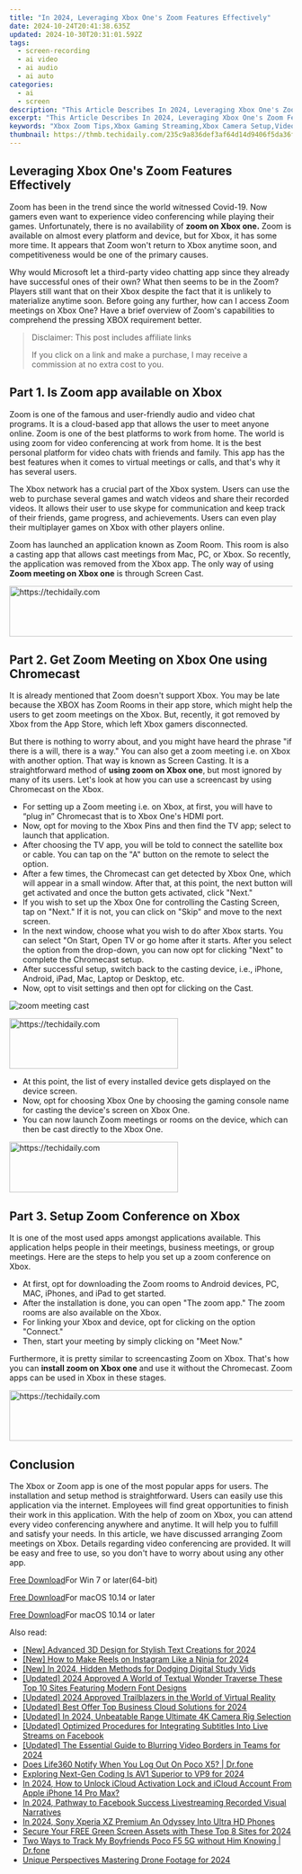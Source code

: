 ```yaml
---
title: "In 2024, Leveraging Xbox One's Zoom Features Effectively"
date: 2024-10-24T20:41:38.635Z
updated: 2024-10-30T20:31:01.592Z
tags: 
  - screen-recording
  - ai video
  - ai audio
  - ai auto
categories: 
  - ai
  - screen
description: "This Article Describes In 2024, Leveraging Xbox One's Zoom Features Effectively"
excerpt: "This Article Describes In 2024, Leveraging Xbox One's Zoom Features Effectively"
keywords: "Xbox Zoom Tips,Xbox Gaming Streaming,Xbox Camera Setup,Video Call Xbox One,Xbox Network Sharing,Console Video Chat Guide,Enhancing Xbox Live Video"
thumbnail: https://thmb.techidaily.com/235c9a836def3af64d14d9406f5da36fac525d1a6b5286ab03fa2d909747fb1b.jpg
---
```


## Leveraging Xbox One's Zoom Features Effectively

Zoom has been in the trend since the world witnessed Covid-19\. Now gamers even want to experience video conferencing while playing their games. Unfortunately, there is no availability of **zoom on Xbox one.** Zoom is available on almost every platform and device, but for Xbox, it has some more time. It appears that Zoom won't return to Xbox anytime soon, and competitiveness would be one of the primary causes.

Why would Microsoft let a third-party video chatting app since they already have successful ones of their own? What then seems to be in the Zoom? Players still want that on their Xbox despite the fact that it is unlikely to materialize anytime soon. Before going any further, how can I access Zoom meetings on Xbox One? Have a brief overview of Zoom's capabilities to comprehend the pressing XBOX requirement better.

>  Disclaimer: This post includes affiliate links
>
>  If you click on a link and make a purchase, I may receive a commission at no extra cost to you.
>

## Part 1\. Is Zoom app available on Xbox

Zoom is one of the famous and user-friendly audio and video chat programs. It is a cloud-based app that allows the user to meet anyone online. Zoom is one of the best platforms to work from home. The world is using zoom for video conferencing at work from home. It is the best personal platform for video chats with friends and family. This app has the best features when it comes to virtual meetings or calls, and that's why it has several users.

The Xbox network has a crucial part of the Xbox system. Users can use the web to purchase several games and watch videos and share their recorded videos. It allows their user to use skype for communication and keep track of their friends, game progress, and achievements. Users can even play their multiplayer games on Xbox with other players online.

Zoom has launched an application known as Zoom Room. This room is also a casting app that allows cast meetings from Mac, PC, or Xbox. So recently, the application was removed from the Xbox app. The only way of using **Zoom meeting on Xbox one** is through Screen Cast.

<!-- affiliate ads begin -->
<a href="https://appsumo.8odi.net/c/5597632/2049370/7443" target="_top" id="2049370">
  <img src="//a.impactradius-go.com/display-ad/7443-2049370" border="0" alt="https://techidaily.com" width="728" height="90"/>
</a>
<img height="0" width="0" src="https://appsumo.8odi.net/i/5597632/2049370/7443" style="position:absolute;visibility:hidden;" border="0" />
<!-- affiliate ads end -->

## Part 2\. Get Zoom Meeting on Xbox One using Chromecast

It is already mentioned that Zoom doesn't support Xbox. You may be late because the XBOX has Zoom Rooms in their app store, which might help the users to get zoom meetings on the Xbox. But, recently, it got removed by Xbox from the App Store, which left Xbox gamers disconnected.

But there is nothing to worry about, and you might have heard the phrase "if there is a will, there is a way." You can also get a zoom meeting i.e. on Xbox with another option. That way is known as Screen Casting. It is a straightforward method of **using zoom on Xbox one**, but most ignored by many of its users. Let's look at how you can use a screencast by using Chromecast on the Xbox.

* For setting up a Zoom meeting i.e. on Xbox, at first, you will have to “plug in” Chromecast that is to Xbox One's HDMI port.
* Now, opt for moving to the Xbox Pins and then find the TV app; select to launch that application.
* After choosing the TV app, you will be told to connect the satellite box or cable. You can tap on the "A" button on the remote to select the option.
* After a few times, the Chromecast can get detected by Xbox One, which will appear in a small window. After that, at this point, the next button will get activated and once the button gets activated, click "Next."
* If you wish to set up the Xbox One for controlling the Casting Screen, tap on "Next." If it is not, you can click on "Skip" and move to the next screen.
* In the next window, choose what you wish to do after Xbox starts. You can select "On Start, Open TV or go home after it starts. After you select the option from the drop-down, you can now opt for clicking "Next" to complete the Chromecast setup.
* After successful setup, switch back to the casting device, i.e., iPhone, Android, iPad, Mac, Laptop or Desktop, etc.
* Now, opt to visit settings and then opt for clicking on the Cast.

![zoom meeting cast](https://images.wondershare.com/filmora/article-images/2022/07/zoom-meeting-cast.jpg)

<!-- affiliate ads begin -->
<a href="https://aligracehair.sjv.io/c/5597632/2087248/19272" target="_top" id="2087248">
  <img src="//a.impactradius-go.com/display-ad/19272-2087248" border="0" alt="https://techidaily.com" width="300" height="90"/>
</a>
<img height="0" width="0" src="https://aligracehair.sjv.io/i/5597632/2087248/19272" style="position:absolute;visibility:hidden;" border="0" />
<!-- affiliate ads end -->

* At this point, the list of every installed device gets displayed on the device screen.
* Now, opt for choosing Xbox One by choosing the gaming console name for casting the device's screen on Xbox One.
* You can now launch Zoom meetings or rooms on the device, which can then be cast directly to the Xbox One.

<!-- affiliate ads begin -->
<a href="https://aligracehair.sjv.io/c/5597632/2087234/19272" target="_top" id="2087234">
  <img src="//a.impactradius-go.com/display-ad/19272-2087234" border="0" alt="https://techidaily.com" width="300" height="90"/>
</a>
<img height="0" width="0" src="https://aligracehair.sjv.io/i/5597632/2087234/19272" style="position:absolute;visibility:hidden;" border="0" />
<!-- affiliate ads end -->

## Part 3\. Setup Zoom Conference on Xbox

It is one of the most used apps amongst applications available. This application helps people in their meetings, business meetings, or group meetings. Here are the steps to help you set up a zoom conference on Xbox.

* At first, opt for downloading the Zoom rooms to Android devices, PC, MAC, iPhones, and iPad to get started.
* After the installation is done, you can open "The zoom app." The zoom rooms are also available on the Xbox.
* For linking your Xbox and device, opt for clicking on the option "Connect."
* Then, start your meeting by simply clicking on "Meet Now."

Furthermore, it is pretty similar to screencasting Zoom on Xbox. That's how you can **install zoom on Xbox one** and use it without the Chromecast. Zoom apps can be used in Xbox in these stages.

<!-- affiliate ads begin -->
<a href="https://appsumo.8odi.net/c/5597632/2044585/7443" target="_top" id="2044585">
  <img src="//a.impactradius-go.com/display-ad/7443-2044585" border="0" alt="https://techidaily.com" width="728" height="90"/>
</a>
<img height="0" width="0" src="https://appsumo.8odi.net/i/5597632/2044585/7443" style="position:absolute;visibility:hidden;" border="0" />
<!-- affiliate ads end -->

## Conclusion

The Xbox or Zoom app is one of the most popular apps for users. The installation and setup method is straightforward. Users can easily use this application via the internet. Employees will find great opportunities to finish their work in this application. With the help of zoom on Xbox, you can attend every video conferencing anywhere and anytime. It will help you to fulfill and satisfy your needs. In this article, we have discussed arranging Zoom meetings on Xbox. Details regarding video conferencing are provided. It will be easy and free to use, so you don't have to worry about using any other app.

[Free Download](https://tools.techidaily.com/wondershare/filmora/download/)For Win 7 or later(64-bit)

[Free Download](https://tools.techidaily.com/wondershare/filmora/download/)For macOS 10.14 or later

[Free Download](https://tools.techidaily.com/wondershare/filmora/download/)For macOS 10.14 or later

<ins class="adsbygoogle"
     style="display:block"
     data-ad-format="autorelaxed"
     data-ad-client="ca-pub-7571918770474297"
     data-ad-slot="1223367746"></ins>

<ins class="adsbygoogle"
     style="display:block"
     data-ad-format="autorelaxed"
     data-ad-client="ca-pub-7571918770474297"
     data-ad-slot="1223367746"></ins>



<ins class="adsbygoogle"
     style="display:block"
     data-ad-client="ca-pub-7571918770474297"
     data-ad-slot="8358498916"
     data-ad-format="auto"
     data-full-width-responsive="true"></ins>


<span class="atpl-alsoreadstyle">Also read:</span>
<div><ul>
<li><a href="https://fox-blue.techidaily.com/new-advanced-3d-design-for-stylish-text-creations-for-2024/"><u>[New] Advanced 3D Design for Stylish Text Creations for 2024</u></a></li>
<li><a href="https://instagram-clips.techidaily.com/new-how-to-make-reels-on-instagram-like-a-ninja-for-2024/"><u>[New] How to Make Reels on Instagram Like a Ninja for 2024</u></a></li>
<li><a href="https://fox-blue.techidaily.com/new-in-2024-hidden-methods-for-dodging-digital-study-vids/"><u>[New] In 2024, Hidden Methods for Dodging Digital Study Vids</u></a></li>
<li><a href="https://fox-blue.techidaily.com/updated-2024-approved-a-world-of-textual-wonder-traverse-these-top-10-sites-featuring-modern-font-designs/"><u>[Updated] 2024 Approved A World of Textual Wonder Traverse These Top 10 Sites Featuring Modern Font Designs</u></a></li>
<li><a href="https://fox-blue.techidaily.com/updated-2024-approved-trailblazers-in-the-world-of-virtual-reality/"><u>[Updated] 2024 Approved Trailblazers in the World of Virtual Reality</u></a></li>
<li><a href="https://vp-tips.techidaily.com/updated-best-offer-top-business-cloud-solutions-for-2024/"><u>[Updated] Best Offer Top Business Cloud Solutions for 2024</u></a></li>
<li><a href="https://fox-blue.techidaily.com/updated-in-2024-unbeatable-range-ultimate-4k-camera-rig-selection/"><u>[Updated] In 2024, Unbeatable Range Ultimate 4K Camera Rig Selection</u></a></li>
<li><a href="https://fox-blue.techidaily.com/updated-optimized-procedures-for-integrating-subtitles-into-live-streams-on-facebook/"><u>[Updated] Optimized Procedures for Integrating Subtitles Into Live Streams on Facebook</u></a></li>
<li><a href="https://digital-screen-recording.techidaily.com/updated-the-essential-guide-to-blurring-video-borders-in-teams-for-2024/"><u>[Updated] The Essential Guide to Blurring Video Borders in Teams for 2024</u></a></li>
<li><a href="https://fake-location.techidaily.com/does-life360-notify-when-you-log-out-on-poco-x5-drfone-by-drfone-virtual-android/"><u>Does Life360 Notify When You Log Out On Poco X5? | Dr.fone</u></a></li>
<li><a href="https://some-techniques.techidaily.com/exploring-next-gen-coding-is-av1-superior-to-vp9-for-2024/"><u>Exploring Next-Gen Coding Is AV1 Superior to VP9 for 2024</u></a></li>
<li><a href="https://activate-lock.techidaily.com/in-2024-how-to-unlock-icloud-activation-lock-and-icloud-account-from-apple-iphone-14-pro-max-by-drfone-ios/"><u>In 2024, How to Unlock iCloud Activation Lock and iCloud Account From Apple iPhone 14 Pro Max?</u></a></li>
<li><a href="https://facebook-videos.techidaily.com/in-2024-pathway-to-facebook-success-livestreaming-recorded-visual-narratives/"><u>In 2024, Pathway to Facebook Success Livestreaming Recorded Visual Narratives</u></a></li>
<li><a href="https://fox-blue.techidaily.com/in-2024-sony-xperia-xz-premium-an-odyssey-into-ultra-hd-phones/"><u>In 2024, Sony Xperia XZ Premium An Odyssey Into Ultra HD Phones</u></a></li>
<li><a href="https://facebook-video-footage.techidaily.com/secure-your-free-green-screen-assets-with-these-top-8-sites-for-2024/"><u>Secure Your FREE Green Screen Assets with These Top 8 Sites for 2024</u></a></li>
<li><a href="https://android-location-track.techidaily.com/two-ways-to-track-my-boyfriends-poco-f5-5g-without-him-knowing-drfone-by-drfone-virtual-android/"><u>Two Ways to Track My Boyfriends Poco F5 5G without Him Knowing | Dr.fone</u></a></li>
<li><a href="https://fox-blue.techidaily.com/unique-perspectives-mastering-drone-footage-for-2024/"><u>Unique Perspectives Mastering Drone Footage for 2024</u></a></li>
</ul></div>

